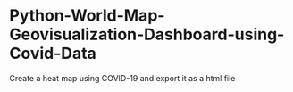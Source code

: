 # Python-World-Map-Geovisualization-Dashboard-using-Covid-Data
Create a heat map using COVID-19 and export it as a html file
